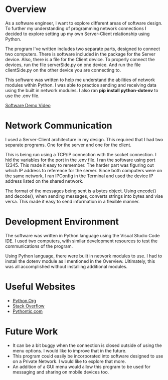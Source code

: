 # Overview

As a software engineer, I want to explore different areas of software design. To further my understanding of programming network connections I decided to explore setting up my own Server-Client relationship using Python.

The program I've written includes two separate parts, designed to connect two computers. There is software included in the package for the Server device. Also, there is a file for the Client device. To properly connect the devices, run the file serverSide.py on one device. And run the file clientSide.py on the other device you are connecting to.

This software was written to help me understand the abilities of network modules within Python. I was able to practice sending and receiving data using the built in network modules. I also ran **pip install python-dotenv** to use the .env file.

[Software Demo Video](https://youtu.be/lD0WhWyWb8Q)

# Network Communication

I used a Server-Client architecture in my design. This required that I had two separate programs. One for the server and one for the client.

This is being run using a TCP/IP connection with the socket connection. I hid the variables for the port in the .env file.
I ran the software using port 12345. This made it easy to remember. The harder part was figuring out which IP address to reference for the server.
Since both computers were on the same network, I ran IPConfig in the Terminal and used the device IP address listed on the shared network.

The format of the messages being sent is a bytes object. Using encode() and decode(), when sending messages, converts strings into bytes and vise versa.
This made it easy to send information in a flexible manner.

# Development Environment

The software was written in Python language using the Visual Studio Code IDE. I used two computers, with similar development resources to test the communications of the program.

Using Python language, there were built in network modules to use. I had to install the dotenv module as I mentioned in the Overview. Ultimately, this was all accomplished without installing additional modules.

# Useful Websites

* [Python.Org](https://docs.python.org/3/library/socketserver.html)
* [Stack Overflow](https://stackoverflow.com/)
* [Pythontic.com](https://pythontic.com/modules/socket/introduction)

# Future Work

* It can be a bit buggy when the connection is closed outside of using the menu options. I would like to improve that in the future.
* This program could easily be incorporated into software designed to use on a Private Network. I would like to explore that more.
* An addition of a GUI menu would allow this program to be used for messaging and sharing on mobile devices too.
